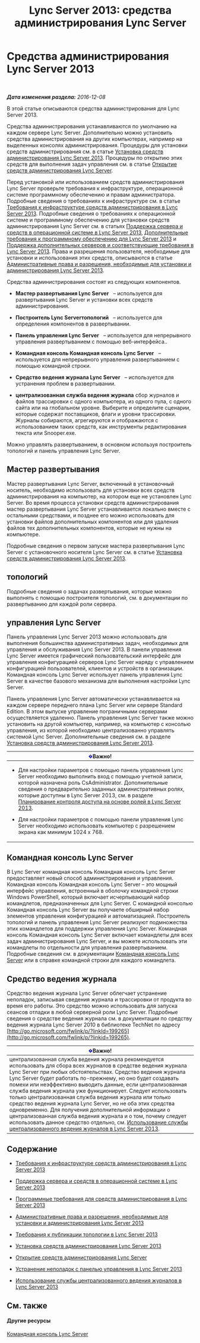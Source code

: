﻿---
title: 'Lync Server 2013: средства администрирования Lync Server'
TOCTitle: Средства администрирования Lync Server
ms:assetid: 9b006f93-4f3d-461d-89b8-e80a34fdb3c5
ms:mtpsurl: https://technet.microsoft.com/ru-ru/library/Gg195756(v=OCS.15)
ms:contentKeyID: 49310637
ms.date: 12/10/2016
mtps_version: v=OCS.15
ms.translationtype: HT
---

# Средства администрирования Lync Server 2013

 

_**Дата изменения раздела:** 2016-12-08_

В этой статье описываются средства администрирования для Lync Server 2013.

Средства администрирования устанавливаются по умолчанию на каждом сервере Lync Server. Дополнительно можно установить средства администрирования на других компьютерах, например на выделенных консолях администрирования. Процедуры для установки средств администрирования см. в статье [Установка средств администрирования Lync Server 2013](lync-server-2013-install-lync-server-administrative-tools.md). Процедуры по открытию этих средств для выполнения задач управления см. в статье [Открытие средств администрирования Lync Server](lync-server-2013-open-lync-server-administrative-tools.md).

Перед установкой или использованием средств администрирования Lync Server проверьте требования к инфраструктуре, операционной системе программному обеспечению и правам администратора. Подробные сведения о требованиях к инфраструктуре см. в статье [Требования к инфраструктуре средств администрирования в Lync Server 2013](lync-server-2013-administrative-tools-infrastructure-requirements.md). Подробные сведения о требованиях к операционной системе и программному обеспечению для установки средств администрирования Lync Server см. в статьях [Поддержка сервера и средств в операционной системе в Lync Server 2013](lync-server-2013-server-and-tools-operating-system-support.md), [Дополнительные требования к программному обеспечению для Lync Server 2013](lync-server-2013-additional-software-requirements.md) и [Поддержка дополнительных серверов и соответствующие требования в Lync Server 2013](lync-server-2013-additional-server-support-and-requirements.md). Права и разрешения пользователя, необходимые для установки и использования этих средств, описываются в статье [Административные права и разрешения, необходимые для установки и администрирования Lync Server 2013](lync-server-2013-administrator-rights-and-permissions-required-for-setup-and-administration.md).

Средства администрирования состоят из следующих компонентов.

  - **Мастер развертывания Lync Server**   – используется для развертывания Lync Server и установки всех средств администрирования.

  - **Построитель Lync Serverтопологий**   – используется для определения компонентов в развертывании.

  - **Панель управления Lync Server**   – используется для непрерывного управления развертыванием с помощью веб-интерфейса..

  - **Командная консоль Командная консоль Lync Server**   – используется для непрерывного управления развертыванием с помощью командной строки.

  - **Средство ведения журнала Lync Server**   – используется для устранения проблем в развертывании.

  - **централизованная служба ведения журнала** сбор журналов и файлов трассировки с одного компьютера, из одного пула, с одного сайта или на глобальном уровне. Выберите и определите сценарии, которые содержат поставщиков, флаги и уровни трассировки. Журналы собираются, агрегируются и отображаются с использованием таких средств, как инструменты редактирования текста или Snooper.exe.

Можно управлять развертыванием, в основном используя построитель топологий и панель управления Lync Server.

## Мастер развертывания

Мастер развертывания Lync Server, включенный в установочный носитель, необходимо использовать для установки всех средств администрирования на компьютер, на котором еще не установлен Lync Server. Во время процесса установки средств администрирования мастер развертывания Lync Server устанавливается локально вместе с остальными средствами, и позднее его можно использовать для установки файлов дополнительных компонентов или для удаления файлов тех дополнительных компонентов, которые не нужны на компьютере.

Подробные сведения о первом запуске мастера развертывания Lync Server с установочного носителя Lync Server см. в статье [Установка средств администрирования Lync Server 2013](lync-server-2013-install-lync-server-administrative-tools.md).

## топологий

Подробные сведения о задачах развертывания, которые можно выполнять с помощью построителя топологий, см. в документации по развертыванию для каждой роли сервера.

## управления Lync Server

Панель управления Lync Server 2013 можно использовать для выполнения большинства административных задач, необходимых для управления и обслуживания Lync Server 2013. В панели управления Lync Server имеется графический пользовательский интерфейс для управления конфигурацией серверов Lync Server наряду с управлением конфигурацией пользователей, клиентов и устройств в организации. Командная консоль Lync Server использует панель управления Lync Server в качестве базового механизма для выполнения настройки Lync Server.

Панель управления Lync Server автоматически устанавливается на каждом сервере переднего плана Lync Server или сервере Standard Edition. В этом выпуске управление пограничными серверами осуществляется удаленно. Панель управления Lync Server также можно установить на другой компьютер, например, на компьютер с консолью управления, из которой необходимо централизованно управлять системой Lync Server. Дополнительные сведения см. в разделе [Установка средств администрирования Lync Server 2013](lync-server-2013-install-lync-server-administrative-tools.md).

<table>
<colgroup>
<col style="width: 100%" />
</colgroup>
<thead>
<tr class="header">
<th><img src="images/JJ618369.important(OCS.15).gif" title="important" alt="important" />Важно!</th>
</tr>
</thead>
<tbody>
<tr class="odd">
<td><ul>
<li><p>Для настройки параметров с помощью панель управления Lync Server необходимо выполнить вход с помощью учетной записи, которой назначена роль CsAdministrator. Дополнительные сведения о предварительно заданных административных ролях, которые доступны в Lync Server 2013, см. в разделе <a href="lync-server-2013-planning-for-role-based-access-control.md">Планирование контроля доступа на основе ролей в Lync Server 2013</a>.</p></li>
<li><p>Для настройки параметров с помощью панели управления Lync Server необходимо использовать компьютер с разрешением экрана как минимум 1024 x 768.</p></li>
</ul></td>
</tr>
</tbody>
</table>


## Командная консоль Lync Server

В Lync Server командная консоль Командная консоль Lync Server предоставляет новый способ администрирования и управления. Командная консоль Командная консоль Lync Server – это мощный интерфейс управления, встроенный в оболочку командной строки Windows PowerShell, который включает исчерпывающий набор командлетов, предназначенных для Lync Server. С командной консолью Командная консоль Lync Server вы получаете обширный набор элементов управления конфигурацией и автоматизацией. Построитель топологий и панель управления Lync Server реализуют подмножества этих командлетов для поддержки управления Lync Server. Командная консоль Командная консоль Lync Server включает командлеты для всех задач администрирования Lync Server, и вы можете использовать эти командлеты по отдельности для управления развертыванием. Подробные сведения см. в документации [Командная консоль Lync Server](lync-server-2013-lync-server-management-shell.md) или в справке командной строки для каждого командлета.

## Средство ведения журнала

Средство ведения журнала Lync Server облегчает устранение неполадок, записывая сведения журнала и трассировки от продукта во время его работы. Это средство можно использовать для запуска сеансов отладки в любой серверной роли Lync Server. Подробные сведения о средстве ведения журнала см. в документации по средству ведения журнала Lync Server 2010 в библиотеке TechNet по адресу [http://go.microsoft.com/fwlink/p/?linkId=199265](http://go.microsoft.com/fwlink/p/?linkid=199265).

<table>
<thead>
<tr class="header">
<th><img src="images/JJ618369.important(OCS.15).gif" title="important" alt="important" />Важно!</th>
</tr>
</thead>
<tbody>
<tr class="odd">
<td>централизованная служба ведения журнала рекомендуется использовать для сбора всех журналов в средстве ведения журнала Lync Server при любых обстоятельствах. Средство ведения журнала Lync Server будет работать по-прежнему, но оно будет создавать помехи или неэффективно выводить данные, если централизованная служба ведения журнала уже функционирует. Следует использовать только централизованная служба ведения журнала или только средство ведения журнала Lync Server, но не оба этих средства одновременно. Для получения дополнительной информации о централизованная служба ведения журнала и о том, почему следует использовать данное средство отдельно, см. <a href="lync-server-2013-using-the-centralized-logging-service.md">Использование службы централизованного ведения журналов в Lync Server 2013</a>.</td>
</tr>
</tbody>
</table>


## Содержание

  - [Требования к инфраструктуре средств администрирования в Lync Server 2013](lync-server-2013-administrative-tools-infrastructure-requirements.md)

  - [Поддержка сервера и средств в операционной системе в Lync Server 2013](lync-server-2013-server-and-tools-operating-system-support.md)

  - [Программные требования для средств администрирования в Lync Server 2013](lync-server-2013-administrative-tools-software-requirements.md)

  - [Административные права и разрешения, необходимые для установки и администрирования Lync Server 2013](lync-server-2013-administrator-rights-and-permissions-required-for-setup-and-administration.md)

  - [Требования к публикации топологии в Lync Server 2013](lync-server-2013-requirements-to-publish-a-topology.md)

  - [Установка средств администрирования Lync Server 2013](lync-server-2013-install-lync-server-administrative-tools.md)

  - [Открытие средств администрирования Lync Server](lync-server-2013-open-lync-server-administrative-tools.md)

  - [Устранение неполадок с панелью управления в Lync Server 2013](lync-server-2013-troubleshooting-lync-server-2013-control-panel.md)

  - [Использование службы централизованного ведения журналов в Lync Server 2013](lync-server-2013-using-the-centralized-logging-service.md)

## См. также

#### Другие ресурсы

[Командная консоль Lync Server](lync-server-2013-lync-server-management-shell.md)

